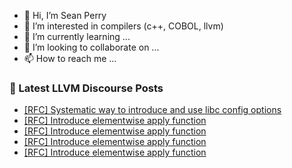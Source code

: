 - 👋 Hi, I’m Sean Perry
- 👀 I’m interested in compilers (c++, COBOL, llvm)
- 🌱 I’m currently learning ...
- 💞️ I’m looking to collaborate on ...
- 📫 How to reach me ...

<!---
s66perry/s66perry is a ✨ special ✨ repository because its `README.md` (this file) appears on your GitHub profile.
You can click the Preview link to take a look at your changes.
--->
### 📕 Latest LLVM Discourse Posts

<!-- DISCOURSE-LLVM:START -->
- [[RFC] Systematic way to introduce and use libc config options](https://discourse.llvm.org/t/rfc-systematic-way-to-introduce-and-use-libc-config-options/72943#post_1)
- [[RFC] Introduce elementwise apply function](https://discourse.llvm.org/t/rfc-introduce-elementwise-apply-function/72814#post_17)
- [[RFC] Introduce elementwise apply function](https://discourse.llvm.org/t/rfc-introduce-elementwise-apply-function/72814#post_16)
- [[RFC] Introduce elementwise apply function](https://discourse.llvm.org/t/rfc-introduce-elementwise-apply-function/72814#post_15)
- [[RFC] Introduce elementwise apply function](https://discourse.llvm.org/t/rfc-introduce-elementwise-apply-function/72814#post_14)
<!-- DISCOURSE-LLVM:END -->
